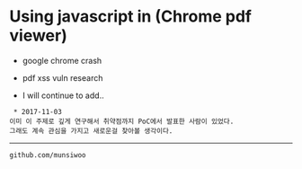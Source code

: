 # Using javascript in (Chrome pdf viewer)






  * google chrome crash

  * pdf xss vuln research

  * I will continue to add..

~~~
 * 2017-11-03
이미 이 주제로 깊게 연구해서 취약점까지 PoC에서 발표한 사람이 있었다.
그래도 계속 관심을 가지고 새로운걸 찾아볼 생각이다.
~~~
***

~~~
github.com/munsiwoo
~~~ 

